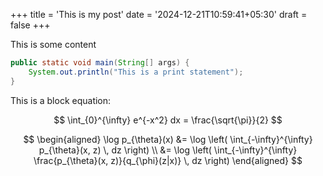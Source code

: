 +++
title = 'This is my post'
date = '2024-12-21T10:59:41+05:30'
draft = false
+++

This is some content

```java
public static void main(String[] args) {
    System.out.println("This is a print statement");    
}
```

This is a block equation:

$$
\int_{0}^{\infty} e^{-x^2} dx = \frac{\sqrt{\pi}}{2}
$$


$$
\begin{aligned}
\log p_{\theta}(x) &= \log \left( \int_{-\infty}^{\infty} p_{\theta}(x, z) \, dz \right) \\
&= \log \left( \int_{-\infty}^{\infty} \frac{p_{\theta}(x, z)}{q_{\phi}(z|x)} \, dz \right)
\end{aligned}
$$





